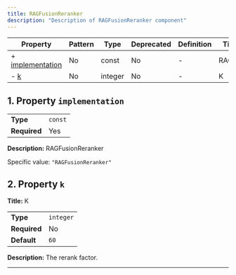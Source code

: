 ```yaml
---
title: RAGFusionReranker
description: "Description of RAGFusionReranker component"
---
```


| Property                             | Pattern | Type    | Deprecated | Definition | Title/Description |
| ------------------------------------ | ------- | ------- | ---------- | ---------- | ----------------- |
| + [implementation](#implementation ) | No      | const   | No         | -          | RAGFusionReranker |
| - [k](#k )                           | No      | integer | No         | -          | K                 |

## <a name="implementation"></a>1. Property `implementation`

|              |         |
| ------------ | ------- |
| **Type**     | `const` |
| **Required** | Yes     |

**Description:** RAGFusionReranker

Specific value: `"RAGFusionReranker"`

## <a name="k"></a>2. Property `k`

**Title:** K

|              |           |
| ------------ | --------- |
| **Type**     | `integer` |
| **Required** | No        |
| **Default**  | `60`      |

**Description:** The rerank factor.

----------------------------------------------------------------------------------------------------------------------------
